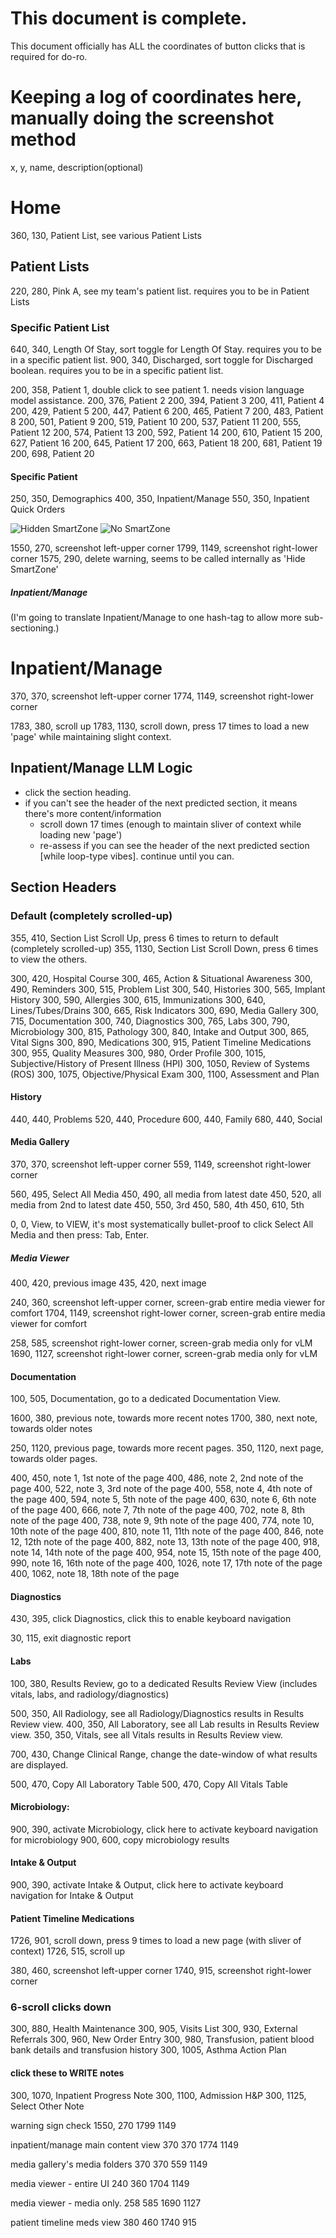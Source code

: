 # This document is complete.
This document officially has ALL the coordinates of button clicks that is required for
do-ro.

# Keeping a log of coordinates here, manually doing the screenshot method


x, y, name, description(optional)


# Home
360, 130, Patient List, see various Patient Lists

## Patient Lists
220, 280, Pink A, see my team's patient list. requires you to be in Patient Lists

### Specific Patient List
640, 340, Length Of Stay, sort toggle for Length Of Stay. requires you to be in a specific patient list.
900, 340, Discharged, sort toggle for Discharged boolean. requires you to be in a specific patient list.

200, 358, Patient 1, double click to see patient 1. needs vision language model assistance.
200, 376, Patient 2
200, 394, Patient 3
200, 411, Patient 4
200, 429, Patient 5
200, 447, Patient 6
200, 465, Patient 7
200, 483, Patient 8
200, 501, Patient 9
200, 519, Patient 10
200, 537, Patient 11
200, 555, Patient 12
200, 574, Patient 13
200, 592, Patient 14
200, 610, Patient 15
200, 627, Patient 16
200, 645, Patient 17
200, 663, Patient 18
200, 681, Patient 19
200, 698, Patient 20

#### Specific Patient
250, 350, Demographics
400, 350, Inpatient/Manage
550, 350, Inpatient Quick Orders

<!-- Check for warning column with LLM. note and log the warning, and delete it.-->

<!-- NOTE!! Even if you 'delete' it AKA 'Hide SmartZone',
the UI looks different vs. patients without any warnings. 

the UI that's aligned to the RIGHT seems to have a 44 pixel shift. make note.
-->

![Hidden SmartZone](/media/Hidden%20SmartZone.png)
![No SmartZone](/media/No%20SmartZone.png)



1550, 270, screenshot left-upper corner
1799, 1149, screenshot right-lower corner
1575, 290, delete warning, seems to be called internally as 'Hide SmartZone'



##### Inpatient/Manage
(I'm going to translate Inpatient/Manage to one hash-tag to allow more sub-sectioning.)

# Inpatient/Manage
<!-- 
x1 = 370
x2 = 1774

y1 = 370
y2 = 1149 -->
370, 370, screenshot left-upper corner
1774, 1149, screenshot right-lower corner

1783, 380, scroll up
1783, 1130, scroll down, press 17 times to load a new 'page' while maintaining slight context.


## Inpatient/Manage LLM Logic
- click the section heading.
- if you can't see the header of the next predicted section, it means there's more content/information
    - scroll down 17 times (enough to maintain sliver of context while loading new 'page')
    - re-assess if you can see the header of the next predicted section [while loop-type vibes]. continue until you can.

## Section Headers 
### Default (completely scrolled-up)
355, 410, Section List Scroll Up, press 6 times to return to default (completely scrolled-up)
355, 1130, Section List Scroll Down, press 6 times to view the others.

300, 420, Hospital Course
300, 465, Action & Situational Awareness
300, 490, Reminders
300, 515, Problem List
300, 540, Histories
300, 565, Implant History
300, 590, Allergies
300, 615, Immunizations
300, 640, Lines/Tubes/Drains
300, 665, Risk Indicators
300, 690, Media Gallery
300, 715, Documentation
300, 740, Diagnostics
300, 765, Labs
300, 790, Microbiology
300, 815, Pathology
300, 840, Intake and Output
300, 865, Vital Signs
300, 890, Medications
300, 915, Patient Timeline Medications
300, 955, Quality Measures
300, 980, Order Profile
300, 1015, Subjective/History of Present Illness (HPI)
300, 1050, Review of Systems (ROS)
300, 1075, Objective/Physical Exam
300, 1100, Assessment and Plan

#### History
440, 440, Problems
520, 440, Procedure
600, 440, Family
680, 440, Social

#### Media Gallery
<!-- feed screenshot to calculate how many DATES there are, so it knows if it needs to load more media. can also determine if there even is a NEW picture (LLM compares latest date on screenshot to today's date, to see if we even need to load any media-->
370, 370, screenshot left-upper corner
559, 1149, screenshot right-lower corner


560, 495, Select All Media
450, 490, all media from latest date
450, 520, all media from 2nd to latest date
450, 550, 3rd
450, 580, 4th
450, 610, 5th

0, 0, View, to VIEW, it's most systematically bullet-proof to click Select All Media and then press: Tab, Enter.

##### Media Viewer
400, 420, previous image
435, 420, next image

<!-- these coordinates are warning-proof. -->
240, 360, screenshot left-upper corner, screen-grab entire media viewer for comfort
1704, 1149, screenshot right-lower corner, screen-grab entire media viewer for comfort

<!-- these coordinates are warning-proof. -->
258, 585, screenshot right-lower corner, screen-grab media only for vLM
1690, 1127, screenshot right-lower corner, screen-grab media only for vLM

#### Documentation
<!-- let's just go to the Documentation's own section for this... -->
<!-- set a condition where if you're in Documentation View, and you try to leave to do something else, it re-clicks on Provider View first to re-orient. -->

100, 505, Documentation, go to a dedicated Documentation View.

<!-- these coordinates are warning-proof. -->
1600, 380, previous note, towards more recent notes
1700, 380, next note, towards older notes

<!-- these coordinates are warning-proof. -->
250, 1120, previous page, towards more recent pages.
350, 1120, next page, towards older pages.

400, 450, note 1, 1st note of the page
400, 486, note 2, 2nd note of the page
400, 522, note 3, 3rd note of the page
400, 558, note 4, 4th note of the page
400, 594, note 5, 5th note of the page
400, 630, note 6, 6th note of the page
400, 666, note 7, 7th note of the page
400, 702, note 8, 8th note of the page
400, 738, note 9, 9th note of the page
400, 774, note 10, 10th note of the page
400, 810, note 11, 11th note of the page
400, 846, note 12, 12th note of the page
400, 882, note 13, 13th note of the page
400, 918, note 14, 14th note of the page
400, 954, note 15, 15th note of the page
400, 990, note 16, 16th note of the page
400, 1026, note 17, 17th note of the page
400, 1062, note 18, 18th note of the page

<!-- use LLM to program to keep going back until there's a big jump in date discrepancy. start from there. work-up note by note.

1. does it look like it ONLY has text?
    1. click then control (^) + a. did it highlight?
        1. control (^) + c. save. 
        [[
        i need a verification process here to see if it pasted.
        i also need a verification process to make sure the EHR's loaded
        prior to making next moves.
        ]]
    2. if not, run the cliclicktest.py algorithm.
2. if not, take a screenshot, log it, and ignore.
 -->

#### Diagnostics
430, 395, click Diagnostics, click this to enable keyboard navigation
<!-- you need to automatically press TAB 3 + 6 times, to get to cycling through the actual images.

Each time we press tab, grab a screenshot: then ask

prompt idea #1: is there ANY diagnostic sections that actually has an item AKA section has an actual image to view? 

if yes: inner prompt: am I hovering over a section or an item? if hovering over section, is the count 0?
    if yes section, yes zero: press Tab again and repeat prompt.
    if yes section, no zero: press Tab again and press ENTER.
    if no section: press ENTER.

    control (^) + a, control (^) + c, paste to log. wait for refresh to finish (lag), then exit.
     ^^ this causes MAJOR lag.
if no: go to labs.
 -->
30, 115, exit diagnostic report

#### Labs
100, 380, Results Review, go to a dedicated Results Review View (includes vitals, labs, and radiology/diagnostics)

500, 350, All Radiology, see all Radiology/Diagnostics results in Results Review view.
400, 350, All Laboratory, see all Lab results in Results Review view.
350, 350, Vitals, see all Vitals results in Results Review view.

700, 430, Change Clinical Range, change the date-window of what results are displayed.
<!-- after clicking Chance Clinical Range, you can press `down arrow`, ENTER.

press TAB. then you're ready to type in date: MM/DD/YYYY format.
 -->
500, 470, Copy All Laboratory Table
500, 470, Copy All Vitals Table

#### Microbiology:
<!-- click on an empty space. then do 4 + 8 tabs. then you're ready to start opening. -->

<!-- LLM: screenshot. check if LAST_UPDATED date is already matched to our logs/database.
if NOT matching, that means there's new info.
OPEN!
click the middle! select all! copy! paste to logs! 


ESC to close.
 -->
900, 390, activate Microbiology, click here to activate keyboard navigation for microbiology
900, 600, copy microbiology results


#### Intake & Output
900, 390, activate Intake & Output, click here to activate keyboard navigation for Intake & Output
<!-- press tab 2 times.
ENTER (refresh).
WAIT 5 seconds. (or until loads)
click activate Intake & Output again.
Tab 5 times.
down arrow (hover total summary, by default is opened). 
ENTER (collapse total summary)
down arrow x3 (go to counts)
ENTER + up arrow (open counts)
ENTER + up arrow (open output)
ENTER + up arrow (open input)
ENTER + up arrow (open total summary)

do the LLM-assisted scroll down until next header algorithm.

 -->

#### Patient Timeline Medications

<!-- if WARNING, subtract 44 from 1726 to get 1682, as the X-coordinate. -->
1726, 901, scroll down, press 9 times to load a new page (with sliver of context)
1726, 515, scroll up

380, 460, screenshot left-upper corner
1740, 915, screenshot right-lower corner



### 6-scroll clicks down
300, 880, Health Maintenance
300, 905, Visits List
300, 930, External Referrals
300, 960, New Order Entry
300, 980, Transfusion, patient blood bank details and transfusion history
300, 1005, Asthma Action Plan

#### click these to WRITE notes
300, 1070, Inpatient Progress Note
300, 1100, Admission H&P
300, 1125, Select Other Note


warning sign check
1550, 270
1799 1149

inpatient/manage main content view
370 370
1774 1149 

media gallery's media folders
370 370
559 1149

media viewer - entire UI
240 360
1704 1149

media viewer - media only.
258 585
1690 1127

patient timeline meds view
380 460
1740 915